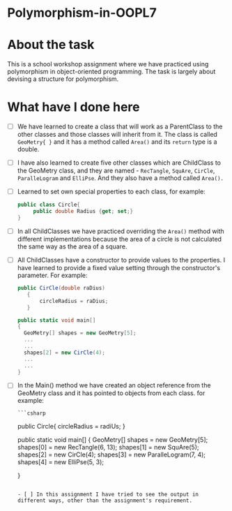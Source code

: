 # Polymorphism-in-OOPL7

# About the task

This is a school workshop assignment where we have practiced using polymorphism in object-oriented programming. The task is largely about devising a structure for polymorphism.

# What have I done here

- [ ] We have learned to create a class that will work as a ParentClass to the other classes and those classes will inherit from it. The class is called `GeoMetry{ }` and it has a method called `Area()` and its `return` type is a double.
- [ ] I have also learned to create five other classes which are ChildClass to the GeoMetry class, and they are named - `RecTangle`, `SquAre`, `CirCle`, `ParalleLogram` and `ElliPse`. And they also have a method called `Area().`
- [ ] Learned to set own special properties to each class, for example:
    
     ```csharp
     public class Circle{
          public double Radius {get; set;}
     }
     ```
    
- [ ] In all ChildClasses we have practiced overriding the `Area()` method with different implementations because the area of a circle is not calculated the same way as the area of a square.
- [ ] All ChildClasses have a constructor to provide values to the properties. I have learned to provide a fixed value setting through the constructor's parameter. For example:
    
     ```csharp
     public CirCle(double raDius)
        {
            circleRadius = raDius;
        }

     public static void main[]
     {
       GeoMetry[] shapes = new GeoMetry[5];
       ...
       ...
       shapes[2] = new CirCle(4);
       ...
       ...  
     }
     ```
    
- [ ] In the Main() method we have created an object reference from the GeoMetry class and it has pointed to objects from each class.
      for example:

      ```csharp
     public Circle{
           circleRadius = radiUs;
     }

     public static void main[]
     {
       GeoMetry[] shapes = new GeoMetry[5];
       shapes[0] = new RecTangle(6, 13);
       shapes[1] = new SquAre(5);
       shapes[2] = new CirCle(4);
       shapes[3] = new ParalleLogram(7, 4);
       shapes[4] = new ElliPse(5, 3);
       
     }
     ```

     - [ ] In this assignment I have tried to see the output in different ways, other than the assignment's requirement.
